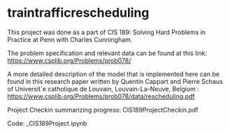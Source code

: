 # traintrafficrescheduling
This project was done as a part of CIS 189: Solving Hard Problems in Practice at Penn with Charles Cunningham.

The problem specification and relevant data can be found at this link: https://www.csplib.org/Problems/prob078/

A more detailed description of the model that is implemented here can be found in this research paper written by Quentin Cappart and Pierre Schaus of Universit´e catholique de Louvain, Louvain-La-Neuve, Belgium : https://www.csplib.org/Problems/prob078/data/rescheduling.pdf

Project Checkin summarizing progress: CIS189ProjectCheckin.pdf

Code: _CIS189Project.ipynb
